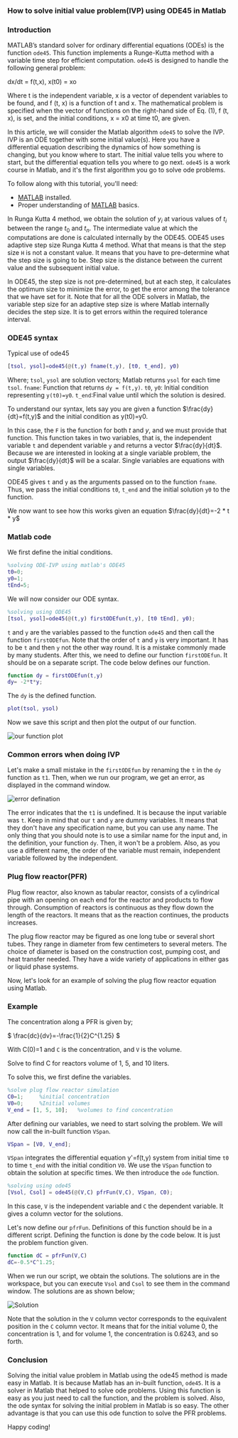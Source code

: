 ### How to solve initial value problem(IVP) using ODE45 in Matlab
### Introduction

MATLAB’s standard solver for ordinary differential equations (ODEs) is the function `ode45`. This function implements a Runge-Kutta method with a variable time step for efficient computation. `ode45` is designed to handle the following general problem:

dx/dt = f(t,x), x(t0) = xo

Where t is the independent variable, x is a vector of dependent variables to be found, and f (t, x) is a function of t and x. The mathematical problem is specified when the vector of functions on the right-hand side of Eq. (1), f (t, x), is set, and the initial conditions, x = x0 at time t0, are given.

In this article, we will consider the Matlab algorithm `ode45` to solve the IVP. IVP is an ODE together with some initial value(s). Here you have a differential equation describing the dynamics of how something is changing, but you know where to start. The initial value tells you where to start, but the differential equation tells you where to go next. `ode45` is a work course in Matlab, and it's the first algorithm you go to solve ode problems.

To follow along with this tutorial, you'll need:
- [MATLAB](https://www.mathworks.com/products/get-matlab.html?s_tid=gn_getml) installed.
- Proper understanding of [MATLAB](https://www.section.io/engineering-education/getting-started-with-matlab/) basics.

In Runga Kutta 4 method, we obtain the solution of $y_i$ at various values of $t_i$ between the range $t_0$ and $t_n$. The intermediate value at which the computations are done is calculated internally by the ODE45. ODE45 uses adaptive step size Runga Kutta 4 method. What that means is that the step size `H` is not a constant value. It means that you have to pre-determine what the step size is going to be.  Step size is the distance between the current value and the subsequent initial value.

In ODE45, the step size is not pre-determined, but at each step, it calculates the optimum size to minimize the error, to get the error among the tolerance that we have set for it. Note that for all the ODE solvers in Matlab, the variable step size for an adaptive step size is where Matlab internally decides the step size. It is to get errors within the required tolerance interval.

### ODE45 syntax

Typical use of ode45

```matlab
[tsol, ysol]=ode45(@(t,y) fname(t,y), [t0, t_end], y0)
```

Where;
`tsol`, `ysol` are solution vectors; Matlab returns `ysol` for each time `tsol`.
`fname`: Function that returns `dy = f(t,y)`.
`t0`, `y0`: Initial condition representing `y(t0)=y0`.
`t_end`:Final value until which the solution is desired.

To understand our syntax, lets say you are given a function $\frac{dy}{dt}=f(t,y)$ and the initial condition as y(t0)=y0.

In this case, the `F` is the function for both *t* and *y*, and we must provide that function. This function takes in two variables, that is, the independent variable `t` and dependent variable `y` and returns a vector $\frac{dy}{dt}$. Because we are interested in looking at a single variable problem, the output $\frac{dy}{dt}$ will be a scalar. Single variables are equations with single variables.

ODE45 gives `t` and `y` as the arguments passed on to the function `fname`. Thus, we pass the initial conditions `t0`, `t_end` and the initial solution `y0` to the function.

We now want to see how this works given an equation $\frac{dy}{dt}=-2 * t * y$

### Matlab code

We first define the initial conditions.

```matlab
%solving ODE-IVP using matlab's ODE45
t0=0;    
y0=1;
tEnd=5;
```

We will now consider our ODE syntax.

```Matlab
%solving using ODE45
[tsol, ysol]=ode45(@(t,y) firstODEfun(t,y), [t0 tEnd], y0);
```

`t` and `y` are the variables passed to the function `ode45` and then call the function `firstODEfun`. Note that the order of `t` and `y` is very important. It has to be `t` and then `y` not the other way round. It is a mistake commonly made by many students. After this, we need to define our function `firstODEfun`. It should be on a separate script. The code below defines our function.

```matlab
function dy = firstODEfun(t,y)
dy= -2*t*y;
```

The `dy` is the defined function.

```Matlab
plot(tsol, ysol)
```

Now we save this script and then plot the output of our function.

![our function plot](ode_one.png)

### Common errors when doing IVP

Let's make a small mistake in the `firstODEfun` by renaming the `t` in the `dy` function as `t1`. Then, when we run our program, we get an error, as displayed in the command window.

![error defination](ode_two.png)

The error indicates that the `t1` is undefined. It is because the input variable was `t`. Keep in mind that our `t` and `y` are dummy variables. It means that they don't have any specification name, but you can use any name. The only thing that you should note is to use a similar name for the input and, in the definition, your function `dy`. Then, it won't be a problem. Also, as you use a different name, the order of the variable must remain, independent variable followed by the independent.

### Plug flow reactor(PFR)

Plug flow reactor, also known as tabular reactor, consists of a cylindrical pipe with an opening on each end for the reactor and products to flow through. Consumption of reactors is continuous as they flow down the length of the reactors. It means that as the reaction continues, the products increases.

The plug flow reactor may be figured as one long tube or several short tubes. They range in diameter from few centimeters to several meters. The choice of diameter is based on the construction cost, pumping cost, and heat transfer needed. They have a wide variety of applications in either gas or liquid phase systems.

Now, let's look for an example of solving the plug flow reactor equation using Matlab.

### Example

The concentration along a PFR is given by;

$
\frac{dc}{dv}=-\frac{1}{2}C^{1.25}
$

With C(0)=1 and 
`C` is the concentration, and `V` is the volume.

Solve to find C for reactors volume of 1, 5, and 10 liters.

To solve this, we first define the variables.

```Matlab
%solve plug flow reactor simulation
C0=1;     %initial concentration
V0=0;     %Initial volumes
V_end = [1, 5, 10];   %volumes to find concentration
```

After defining our variables, we need to start solving the problem. We will now call the in-built function `VSpan`.

```matlab
VSpan = [V0, V_end];
```

`VSpan` integrates the differential equation y'=f(t,y) system from initial time `t0` to time `t_end` with the initial condition `V0`. We use the `VSpan` function to obtain the solution at specific times. We then introduce the `ode` function.
```Matlab
%solving using ode45
[Vsol, Csol] = ode45(@(V,C) pfrFun(V,C), VSpan, C0);
```
In this case, `V` is the independent variable and `C` the dependent variable. It gives a column vector for the solutions.

Let's now define our `pfrFun`. Definitions of this function should be in a different script. Defining the function is done by the code below. It is just the problem function given. 

```matlab
function dC = pfrFun(V,C)
dC=-0.5*C^1.25;
```

When we run our script, we obtain the solutions. The solutions are in the workspace, but you can execute `Vsol` and `Csol` to see them in the command window. The solutions are as shown below;

![Solution](ode_three.png)

Note that the solution in the `V` column vector corresponds to the equivalent position in the `C` column vector. It means that for the initial volume 0, the concentration is 1, and for volume 1, the concentration is 0.6243, and so forth.

### Conclusion

Solving the initial value problem in Matlab using the ode45 method is made easy in Matlab. It is because Matlab has an in-built function, `ode45`. It is a solver in Matlab that helped to solve ode problems. Using this function is easy as you just need to call the function, and the problem is solved. Also, the ode syntax for solving the initial problem in Matlab is so easy. The other advantage is that you can use this ode function to solve the PFR problems.

Happy coding!
